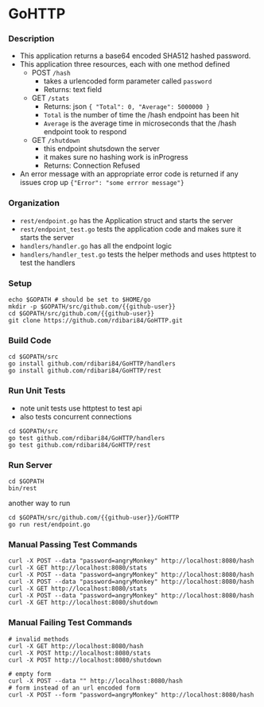 # GoHTTP

### Description
- This application returns a base64 encoded SHA512 hashed password.
- This application  three resources, each with one method defined
  * POST `/hash`
    - takes a urlencoded form parameter called `password`
    - Returns: text field
  * GET `/stats`
    - Returns: json `{ "Total": 0, "Average": 5000000 }`
    - `Total` is the number of time the /hash endpoint has been hit
    - `Average` is the average time in microseconds that the /hash endpoint took to respond
  * GET `/shutdown` 
    - this endpoint shutsdown the server
    - it makes sure no hashing work is inProgress
    - Returns: Connection Refused
- An error message with an appropriate error code is returned if any issues crop up `{"Error": "some errror message"}`

### Organization
- `rest/endpoint.go` has the Application struct and starts the server
- `rest/endpoint_test.go` tests the application code and makes sure it starts the server
- `handlers/handler.go` has all the endpoint logic
- `handlers/handler_test.go` tests the helper methods and uses httptest to test the handlers

### Setup
```
echo $GOPATH # should be set to $HOME/go
mkdir -p $GOPATH/src/github.com/{{github-user}}
cd $GOPATH/src/github.com/{{github-user}}
git clone https://github.com/rdibari84/GoHTTP.git
```

### Build Code
```
cd $GOPATH/src
go install github.com/rdibari84/GoHTTP/handlers
go install github.com/rdibari84/GoHTTP/rest
```

### Run Unit Tests
- note unit tests use httptest to test api
- also tests concurrent connections
```
cd $GOPATH/src
go test github.com/rdibari84/GoHTTP/handlers
go test github.com/rdibari84/GoHTTP/rest
```

### Run Server
```
cd $GOPATH
bin/rest
```
another way to run
```
cd $GOPATH/src/github.com/{{github-user}}/GoHTTP
go run rest/endpoint.go
```

### Manual Passing Test Commands
```
curl -X POST --data "password=angryMonkey" http://localhost:8080/hash
curl -X GET http://localhost:8080/stats
curl -X POST --data "password=angryMonkey" http://localhost:8080/hash
curl -X POST --data "password=angryMonkey" http://localhost:8080/hash
curl -X GET http://localhost:8080/stats
curl -X POST --data "password=angryMonkey" http://localhost:8080/hash
curl -X GET http://localhost:8080/shutdown
```

### Manual Failing Test Commands
```
# invalid methods
curl -X GET http://localhost:8080/hash
curl -X POST http://localhost:8080/stats
curl -X POST http://localhost:8080/shutdown

# empty form
curl -X POST --data "" http://localhost:8080/hash 
# form instead of an url encoded form
curl -X POST --form "password=angryMonkey" http://localhost:8080/hash
```

